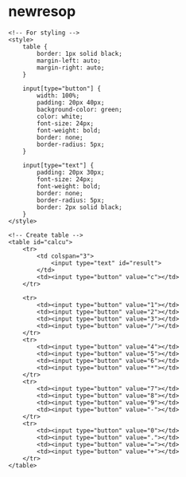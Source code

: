 # newresop
<!DOCTYPE html> 
<html> 

<head> 
	<title>HTML Calculator</title> 

	<!-- For styling -->
	<style> 
		table { 
			border: 1px solid black; 
			margin-left: auto; 
			margin-right: auto; 
		} 
		
		input[type="button"] { 
			width: 100%; 
			padding: 20px 40px; 
			background-color: green; 
			color: white; 
			font-size: 24px; 
			font-weight: bold; 
			border: none; 
			border-radius: 5px; 
		} 
		
		input[type="text"] { 
			padding: 20px 30px; 
			font-size: 24px; 
			font-weight: bold; 
			border: none; 
			border-radius: 5px; 
			border: 2px solid black; 
		} 
	</style> 
</head> 

<body> 

	<!-- Create table -->
	<table id="calcu"> 
		<tr> 
			<td colspan="3"> 
				<input type="text" id="result"> 
			</td> 
			<td><input type="button" value="c"></td> 
		</tr> 

		<tr> 
			<td><input type="button" value="1"></td> 
			<td><input type="button" value="2"></td> 
			<td><input type="button" value="3"></td> 
			<td><input type="button" value="/"></td> 
		</tr> 
		<tr> 
			<td><input type="button" value="4"></td> 
			<td><input type="button" value="5"></td> 
			<td><input type="button" value="6"></td> 
			<td><input type="button" value="*"></td> 
		</tr> 
		<tr> 
			<td><input type="button" value="7"></td> 
			<td><input type="button" value="8"></td> 
			<td><input type="button" value="9"></td> 
			<td><input type="button" value="-"></td> 
		</tr> 
		<tr> 
			<td><input type="button" value="0"></td> 
			<td><input type="button" value="."></td> 
			<td><input type="button" value="="></td> 
			<td><input type="button" value="+"></td> 
		</tr> 
	</table> 
</body> 

</html> 
